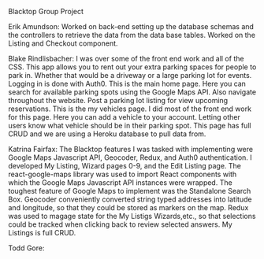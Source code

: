 Blacktop Group Project

Erik Amundson: Worked on back-end setting up the database schemas and the controllers to retrieve the data from the data base tables. Worked on the Listing and Checkout component.

Blake Rindlisbacher: I was over some of the front end work and all of the CSS. This app allows you to rent out your extra parking spaces for people to park in. Whether that would be a driveway or a large parking lot for events. Logging in is done with Auth0. This is the main home page. Here you can search for available parking spots using the Google Maps API. Also navigate throughout the website. Post a parking lot listing for view upcoming reservations. This is the my vehicles page. I did most of the front end work for this page. Here you can add a vehicle to your account. Letting other users know what vehicle should be in their parking spot. This page has full CRUD and we are using a Heroku database to pull data from.

Katrina Fairfax: The Blacktop features I was tasked with implementing were Google Maps Javascript API, Geocoder, Redux, and Auth0 authentication. I developed My Listing, Wizard pages 0-9, and the Edit Listing page. The react-google-maps library was used to import React components with which the Google Maps Javascript API instances were wrapped. The toughest feature of Google Maps to implement was the Standalone Search Box. Geocoder conveniently converted string typed addresses into latitude and longitude, so that they could be stored as markers on the map. Redux was used to magage state for the My Listigs Wizards,etc., so that selections could be tracked when clicking back to review selected answers. My Listings is full CRUD.

Todd Gore: 

